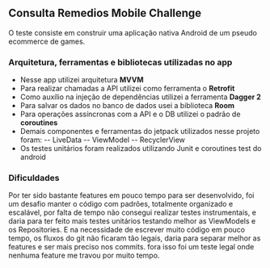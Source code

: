 ## Consulta Remedios Mobile Challenge

O teste consiste em construir uma aplicação nativa Android de um pseudo ecommerce de games.

### Arquitetura, ferramentas e bibliotecas utilizadas no app
- Nesse app utilizei arquitetura **MVVM**
- Para realizar chamadas a API utilizei como ferramenta o **Retrofit**
- Como auxílio na injeção de dependências utilizei a ferramenta **Dagger 2**
- Para salvar os dados no banco de dados usei a biblioteca **Room**
- Para operações assíncronas com a API e o DB utilizei o padrão de **coroutines**
- Demais componentes e ferramentas do jetpack utilizados nesse projeto foram:
-- LiveData
-- ViewModel
-- RecyclerView
- Os testes unitários foram realizados utilizando Junit e coroutines test do android

### Dificuldades
Por ter sido bastante features em pouco tempo para ser desenvolvido, foi um desafio manter o código com padrões, totalmente organizado e escalável, por falta de tempo não consegui realizar testes instrumentais, e daria para ter feito mais testes unitários testando melhor as ViewModels e os Repositories. E na necessidade de escrever muito código em pouco tempo, os fluxos do git não ficaram tão legais, daria para separar melhor as features e ser mais preciso nos commits. fora isso foi um teste legal onde nenhuma feature me travou por muito tempo. 

